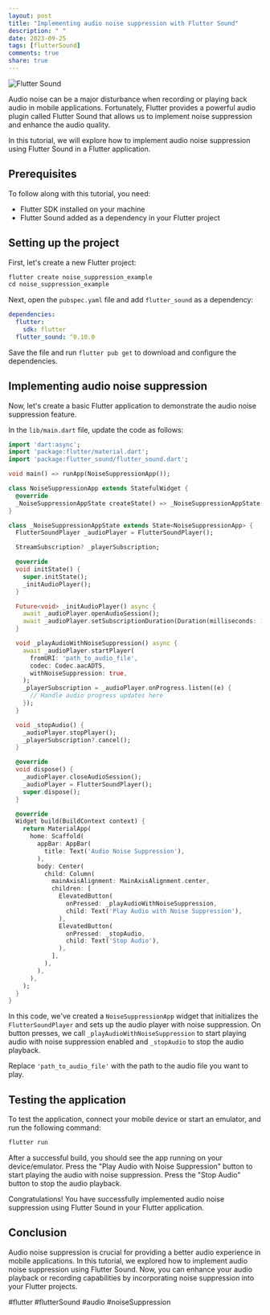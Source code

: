 ```yaml
---
layout: post
title: "Implementing audio noise suppression with Flutter Sound"
description: " "
date: 2023-09-25
tags: [flutterSound]
comments: true
share: true
---
```


![Flutter Sound](https://flutter.dev/images/flutter-logo-sharing.png)

Audio noise can be a major disturbance when recording or playing back audio in mobile applications. Fortunately, Flutter provides a powerful audio plugin called Flutter Sound that allows us to implement noise suppression and enhance the audio quality.

In this tutorial, we will explore how to implement audio noise suppression using Flutter Sound in a Flutter application.

## Prerequisites

To follow along with this tutorial, you need:

- Flutter SDK installed on your machine
- Flutter Sound added as a dependency in your Flutter project

## Setting up the project

First, let's create a new Flutter project:

```dart
flutter create noise_suppression_example
cd noise_suppression_example
```

Next, open the `pubspec.yaml` file and add `flutter_sound` as a dependency:

```yaml
dependencies:
  flutter:
    sdk: flutter
  flutter_sound: ^0.10.0
```

Save the file and run `flutter pub get` to download and configure the dependencies.

## Implementing audio noise suppression

Now, let's create a basic Flutter application to demonstrate the audio noise suppression feature.

In the `lib/main.dart` file, update the code as follows:

```dart
import 'dart:async';
import 'package:flutter/material.dart';
import 'package:flutter_sound/flutter_sound.dart';

void main() => runApp(NoiseSuppressionApp());

class NoiseSuppressionApp extends StatefulWidget {
  @override
  _NoiseSuppressionAppState createState() => _NoiseSuppressionAppState();
}

class _NoiseSuppressionAppState extends State<NoiseSuppressionApp> {
  FlutterSoundPlayer _audioPlayer = FlutterSoundPlayer();

  StreamSubscription? _playerSubscription;

  @override
  void initState() {
    super.initState();
    _initAudioPlayer();
  }

  Future<void> _initAudioPlayer() async {
    await _audioPlayer.openAudioSession();
    await _audioPlayer.setSubscriptionDuration(Duration(milliseconds: 10));
  }

  void _playAudioWithNoiseSuppression() async {
    await _audioPlayer.startPlayer(
      fromURI: 'path_to_audio_file',
      codec: Codec.aacADTS,
      withNoiseSuppression: true,
    );
    _playerSubscription = _audioPlayer.onProgress.listen((e) {
      // Handle audio progress updates here
    });
  }

  void _stopAudio() {
    _audioPlayer.stopPlayer();
    _playerSubscription?.cancel();
  }

  @override
  void dispose() {
    _audioPlayer.closeAudioSession();
    _audioPlayer = FlutterSoundPlayer();
    super.dispose();
  }

  @override
  Widget build(BuildContext context) {
    return MaterialApp(
      home: Scaffold(
        appBar: AppBar(
          title: Text('Audio Noise Suppression'),
        ),
        body: Center(
          child: Column(
            mainAxisAlignment: MainAxisAlignment.center,
            children: [
              ElevatedButton(
                onPressed: _playAudioWithNoiseSuppression,
                child: Text('Play Audio with Noise Suppression'),
              ),
              ElevatedButton(
                onPressed: _stopAudio,
                child: Text('Stop Audio'),
              ),
            ],
          ),
        ),
      ),
    );
  }
}
```

In this code, we've created a `NoiseSuppressionApp` widget that initializes the `FlutterSoundPlayer` and sets up the audio player with noise suppression. On button presses, we call `_playAudioWithNoiseSuppression` to start playing audio with noise suppression enabled and `_stopAudio` to stop the audio playback.

Replace `'path_to_audio_file'` with the path to the audio file you want to play.

## Testing the application

To test the application, connect your mobile device or start an emulator, and run the following command:

```dart
flutter run
```

After a successful build, you should see the app running on your device/emulator. Press the "Play Audio with Noise Suppression" button to start playing the audio with noise suppression. Press the "Stop Audio" button to stop the audio playback.

Congratulations! You have successfully implemented audio noise suppression using Flutter Sound in your Flutter application.

## Conclusion

Audio noise suppression is crucial for providing a better audio experience in mobile applications. In this tutorial, we explored how to implement audio noise suppression using Flutter Sound. Now, you can enhance your audio playback or recording capabilities by incorporating noise suppression into your Flutter projects.

#flutter #flutterSound #audio #noiseSuppression